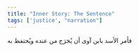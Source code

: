```yaml
---
title: "Inner Story: The Sentence"
tags: ['justice', "narration"]
---
```


 فأمر الأسد بابن آوى أن يُخرَج من عنده ويُحتفظ به
